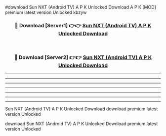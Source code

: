 #download Sun NXT (Android TV) A P K Unlocked Download A P K [MOD] premium latest version Unlocked kbzyw 



<div align="center">
<h3>🔴 Download [Server1] 👉👉 <a href="https://apkdownload-94cd0.web.app/">Sun NXT (Android TV) A P K Unlocked Download</a></h3><br>

<h3>🔴 Download [Server2] 👉👉 <a href="https://apkdownload-94cd0.web.app/">Sun NXT (Android TV) A P K Unlocked Download</a></h3>
</div>





----------------------------------------------------------

----------------------------------------------------------

----------------------------------------------------------

----------------------------------------------------------

----------------------------------------------------------

----------------------------------------------------------

----------------------------------------------------------

Sun NXT (Android TV) A P K Unlocked Download download premium latest version Unlocked

download Sun NXT (Android TV) A P K Unlocked Download premium latest version Unlocked
